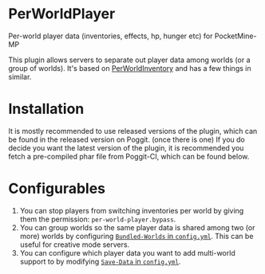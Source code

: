 # PerWorldPlayer
Per-world player data (inventories, effects, hp, hunger etc) for PocketMine-MP

This plugin allows servers to separate out player data among worlds (or a group of worlds). It's based on [PerWorldInventory](https://github.com/BlockHorizons/PerWorldInventory) and has a few things in similar.

# Installation
It is mostly recommended to use released versions of the plugin, which can be found in the released version on Poggit. (once there is one)
If you do decide you want the latest version of the plugin, it is recommended you fetch a pre-compiled phar file from Poggit-CI, which can be found below.


# Configurables
1. You can stop players from switching inventories per world by giving them the permission: `per-world-player.bypass`.
2. You can group worlds so the same player data is shared among two (or more) worlds by configuring [`Bundled-Worlds` in `config.yml`](https://github.com/BlockHorizons/PerWorldPlayer/blob/master/resources/config.yml#L43). This can be useful for creative mode servers.
3. You can configure which player data you want to add multi-world support to by modifying [`Save-Data` in `config.yml`](https://github.com/BlockHorizons/PerWorldPlayer/blob/master/resources/config.yml#L5).
